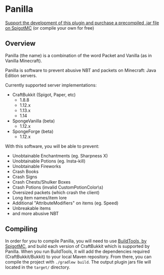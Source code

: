# Panilla
[Support the development of this plugin and purchase a precompiled .jar file on SpigotMC](https://www.spigotmc.org/resources/65694/) (or compile your own for free)

## Overview
Panilla (the name) is a combination of the word Packet and Vanilla (as in Vanilla Minecraft).

Panilla is software to prevent abusive NBT and packets on Minecraft: Java Edition servers.

Currently supported server implementations:
- CraftBukkit (Spigot, Paper, etc)
  - 1.8.8
  - 1.12.x
  - 1.13.x
  - 1.14
- SpongeVanilla (beta)
  - 1.12.x
- SpongeForge (beta)
  - 1.12.x

With this software, you will be able to prevent:

- Unobtainable Enchantments (eg. Sharpness X)
- Unobtainable Potions (eg. Insta-kill)
- Unobtainable Fireworks
- Crash Books
- Crash Signs
- Crash Chests/Shulker Boxes
- Crash Potions (invalid CustomPotionColor\s)
- Oversized packets (which crash the client)
- Long item names/item lore
- Additional "AttributeModifiers" on items (eg. Speed)
- Unbreakable items
- and more abusive NBT

## Compiling
In order for you to compile Panilla, you will need to use [BuildTools, by SpigotMC](https://www.spigotmc.org/wiki/buildtools), and build each version of CraftBukkit which is supported by Panilla.
When you run BuildTools, it will add the dependencies required (CraftBukkit/Bukkit) to your local Maven repository.
From there, you can compile the project with `./gradlew build`. The output plugin jars file will located in the `target/` directory.
